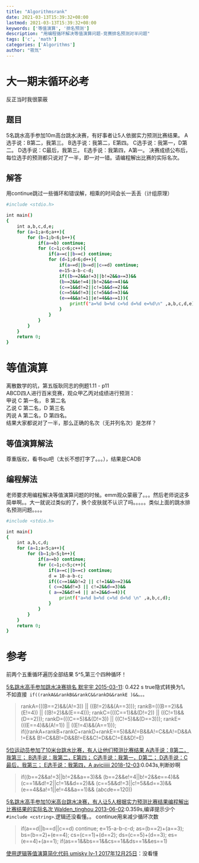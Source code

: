 ```yaml
---
title: "Algorithmsrank"
date: 2021-03-13T15:39:32+08:00
lastmod: 2021-03-13T15:39:32+08:00
keywords: ['等值演算', '排名预测']
description: "用编程循环解决等值演算问题-竞赛排名预测对半问题"
tags: ['c', 'math']
categories: ['Algorithms']
author: "筱氚"
---
```

# 大一期末循环必考

反正当时我很蒙蔽

## 题目

5名跳水高手参加10m高台跳水决赛，有好事者让5人依据实力预测比赛结果。
A选手说：B第二，我第三。
B选手说：我第二，E第四。
C选手说：我第一，D第二。
D选手说：C最后，我第三。
E选手说：我第四，A第一。
决赛成绩公布后，每位选手的预测都只说对了一半，即一对一错。请编程解出比赛的实际名次。


## 解答

用continue跳过一些循环和错误解，相乘的时间会长一丢丢（计组原理）

```bash
#include <stdio.h>

int main()
{
	int a,b,c,d,e;
	for (a=1;a<6;a++){
		for (b=1;b<6;b++){
            if(a==b) continue;
			for (c=1;c<6;c++){
                if(a==c||b==c) continue;
				for (d=1;d<6;d++){
                    if(a==d||b==d||c==d) continue;
                    e=15-a-b-c-d;
                    if((b==2&&a!=3||b!=2&&a==3)&& 
                    (b==2&&e!=4||b!=2&&e==4)&& 
                    (c==1&&d!=2||c!=1&&d==2)&& 
                    (c==5&&d!=3||c!=5&&d==3)&& 
                    (e==4&&a!=1||e!=4&&a==1)){
                        printf("a=%d b=%d c=%d d=%d e=%d\n" ,a,b,c,d,e);
                    }
				}
			}
		}
	}
    return 0;
} 

```

# 等值演算

离散数学的坑，第五版耿同志的例题1.11 - p11  
ABCD四人进行百米竞赛，观众甲乙丙对成绩进行预测：  
甲说 C 第一名， B 第二名  
乙说 C 第二名，D 第三名  
丙说 A 第二名，D 第四名。  
结果大家都说对了一半，那么正确的名次（无并列名次）是怎样？ 

## 等值演算解法

尊重版权，看书qu吧（太长不想打字了。。。），结果是CADB

## 编程解法

老师要求用编程解决等值演算问题的时候。emm观众蒙蔽了。。。然后老师说这多简单啊。。大一就说过类似的了，换个皮肤就不认识了吗。。。。。类似上面的跳水排名预测问题。。。。

```bash
#include <stdio.h>

int main()
{
	int a,b,c,d;
	for (a=1;a<5;a++){
		for (b=1;b<5;b++){
            if(a==b) continue;
			for (c=1;c<5;c++){
                if(a==c||b==c) continue;
                d = 10-a-b-c;
                if((c==1&&b!=2 || c!=1&&b==2)&& 
                ( c==2&&d!=3 || c!=2&&d==3)&& 
                ( a==2&&d!=4 || a!=2&&d==4)){
                    printf("a=%d b=%d c=%d d=%d \n" ,a,b,c,d);
                }
			}
		}
	}
    return 0;
} 
```

# 参考

 前两个五重循环遍历全部结果 5^5,第三个四种循环！
 
[5名跳水高手参加跳水决赛排名 默宇宇 2015-03-11](https://blog.csdn.net/shangfeiyu199539/article/details/44202099): 0.422 s true隐式转换为1。不如直接` if((rankA&&rankB&&rankC&&rankD&&rankE )&&。。。`
>rankA=(((B==2)&&(A!=3)) || ((B!=2)&&(A==3)));
                        rankB=(((B==2)&&(E!=4)) || ((B!=2)&&(E==4)));
                        rankC=(((C==1)&&(D!=2)) || ((C!=1)&&(D==2))); 
                        rankD=(((C==5)&&(D!=3)) || ((C!=5)&&(D==3)));
                        rankE=(((E==4)&&(A!=1)) || ((E!=4)&&(A==1)));
                        if((rankA+rankB+rankC+rankD+rankE==5)&&A!=B&&A!=C&&A!=D&&A!=E&&
                        B!=C&&B!=D&&B!=E&&C!=D&&C!=E&&D!=E)

[5位运动员参加了10米台跳水比赛，有人让他们预测比赛结果 A选手说：B第二，我第三； B选手说：我第二，E第四； C选手说：我第一，D第二； D选手说：C最后，我第三； E选手说：我第四，A aviciiiii 2018-12-03](https://blog.csdn.net/aviciiiii/article/details/84781182):0.043s,判断妙啊
>if((b==2&&a!=3||b!=2&&a==3)&& 
						(b==2&&e!=4||b!=2&&e==4)&& 
						(c==1&&d!=2||c!=1&&d==2)&& 
						(c==5&&d!=3||c!=5&&d==3)&& 
						(e==4&&a!=1||e!=4&&a==1)&&
						(a*b*c*d*e==120))

[5名跳水高手参加10米高台跳水决赛，有人让5人根据实力预测比赛结果编程解出比赛结果的实际名次 Walden_tinghou 2013-06-02](https://blog.csdn.net/sunnyboy9/article/details/9007345):0.359s,编译提示少个`#include <cstring>`.逻辑还没看懂。。
continue用来减少循环次数
>if(a==d||b==d||c==d) continue;
       e=15-a-b-c-d;
       as=(b==2)+(a==3);
       bs=(b==2)+(e==4);
       cs=(c==1)+(d==2);
       ds=(c==5)+(d==3);
       es=(e==4)+(a==1);
       if(as==1&&bs==1&&cs==1&&ds==1&&es==1)

[使用逻辑等值演算简化代码   umisky lv-1 2017年12月25日](https://juejin.cn/post/6844903540838645767)：没看懂
